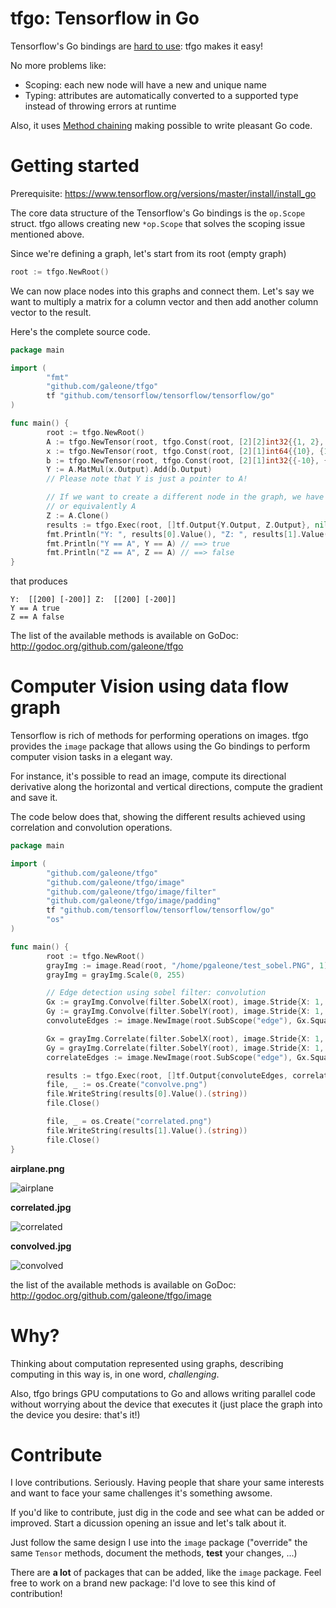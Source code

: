 # tfgo: Tensorflow in Go

Tensorflow's Go bindings are [hard to use](https://pgaleone.eu/tensorflow/go/2017/05/29/understanding-tensorflow-using-go/): tfgo makes it easy!

No more problems like:

- Scoping: each new node will have a new and unique name
- Typing: attributes are automatically converted to a supported type instead of throwing errors at runtime

Also, it uses [Method chaining](https://en.wikipedia.org/wiki/Method_chaining) making possible to write pleasant Go code.

# Getting started

Prerequisite: https://www.tensorflow.org/versions/master/install/install_go

The core data structure of the Tensorflow's Go bindings is the `op.Scope` struct. tfgo allows creating new `*op.Scope` that solves the scoping issue mentioned above.

Since we're defining a graph, let's start from its root (empty graph)

```go
root := tfgo.NewRoot()
```

We can now place nodes into this graphs and connect them. Let's say we want to multiply a matrix for a column vector and then add another column vector to the result.

Here's the complete source code.

```go
package main

import (
        "fmt"
        "github.com/galeone/tfgo"
        tf "github.com/tensorflow/tensorflow/tensorflow/go"
)

func main() {
        root := tfgo.NewRoot()
        A := tfgo.NewTensor(root, tfgo.Const(root, [2][2]int32{{1, 2}, {-1, -2}}))
        x := tfgo.NewTensor(root, tfgo.Const(root, [2][1]int64{{10}, {100}}))
        b := tfgo.NewTensor(root, tfgo.Const(root, [2][1]int32{{-10}, {10}}))
        Y := A.MatMul(x.Output).Add(b.Output)
        // Please note that Y is just a pointer to A!

        // If we want to create a different node in the graph, we have to clone Y
        // or equivalently A
        Z := A.Clone()
        results := tfgo.Exec(root, []tf.Output{Y.Output, Z.Output}, nil, &tf.SessionOptions{})
        fmt.Println("Y: ", results[0].Value(), "Z: ", results[1].Value())
        fmt.Println("Y == A", Y == A) // ==> true
        fmt.Println("Z == A", Z == A) // ==> false
}
```
that produces
```
Y:  [[200] [-200]] Z:  [[200] [-200]]
Y == A true
Z == A false
```

The list of the available methods is available on GoDoc: http://godoc.org/github.com/galeone/tfgo

# Computer Vision using data flow graph

Tensorflow is rich of methods for performing operations on images. tfgo provides the `image` package that allows using the Go bindings to perform computer vision tasks in a elegant way.

For instance, it's possible to read an image, compute its directional derivative along the horizontal and vertical directions, compute the gradient and save it.

The code below does that, showing the different results achieved using correlation and convolution operations.

```go
package main

import (
        "github.com/galeone/tfgo"
        "github.com/galeone/tfgo/image"
        "github.com/galeone/tfgo/image/filter"
        "github.com/galeone/tfgo/image/padding"
        tf "github.com/tensorflow/tensorflow/tensorflow/go"
        "os"
)

func main() {
        root := tfgo.NewRoot()
        grayImg := image.Read(root, "/home/pgaleone/test_sobel.PNG", 1)
        grayImg = grayImg.Scale(0, 255)

        // Edge detection using sobel filter: convolution
        Gx := grayImg.Convolve(filter.SobelX(root), image.Stride{X: 1, Y: 1}, padding.SAME).Clone()
        Gy := grayImg.Convolve(filter.SobelY(root), image.Stride{X: 1, Y: 1}, padding.SAME).Clone()
        convoluteEdges := image.NewImage(root.SubScope("edge"), Gx.Square().Add(Gy.Square().Value()).Sqrt().Value()).EncodeJPEG()

        Gx = grayImg.Correlate(filter.SobelX(root), image.Stride{X: 1, Y: 1}, padding.SAME).Clone()
        Gy = grayImg.Correlate(filter.SobelY(root), image.Stride{X: 1, Y: 1}, padding.SAME).Clone()
        correlateEdges := image.NewImage(root.SubScope("edge"), Gx.Square().Add(Gy.Square().Value()).Sqrt().Value()).EncodeJPEG()

        results := tfgo.Exec(root, []tf.Output{convoluteEdges, correlateEdges}, nil, &tf.SessionOptions{})
        file, _ := os.Create("convolve.png")
        file.WriteString(results[0].Value().(string))
        file.Close()

        file, _ = os.Create("correlated.png")
        file.WriteString(results[1].Value().(string))
        file.Close()
}

```

**airplane.png**

![airplane](https://i.imgur.com/QS6shgc.jpg)

**correlated.jpg**

![correlated](https://i.imgur.com/vhYF7o3.jpg)

**convolved.jpg**

![convolved](https://i.imgur.com/zVndo9B.jpg)

the list of the available methods is available on GoDoc: http://godoc.org/github.com/galeone/tfgo/image

# Why?

Thinking about computation represented using graphs, describing computing in this way is, in one word, *challenging*.

Also, tfgo brings GPU computations to Go and allows writing parallel code without worrying about the device that executes it
(just place the graph into the device you desire: that's it!)

# Contribute

I love contributions. Seriously. Having people that share your same interests and want to face your same challenges it's something awsome.

If you'd like to contribute, just dig in the code and see what can be added or improved. Start a dicussion opening an issue and let's talk about it.

Just follow the same design I use into the `image` package ("override" the same `Tensor` methods, document the methods, **test** your changes, ...)

There are **a lot** of packages that can be added, like the `image` package. Feel free to work on a brand new package: I'd love to see this kind of contribution!
